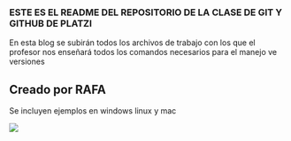 ### ESTE ES EL README DEL REPOSITORIO DE LA CLASE DE GIT Y GITHUB DE PLATZI

En esta blog se subirán todos los archivos de trabajo con los que el profesor nos enseñará todos los comandos necesarios para el manejo ve versiones

## Creado por RAFA
Se incluyen ejemplos en windows linux y mac

![](https://i.pinimg.com/originals/dc/1a/1a/dc1a1a4287f57e4a80ea5ecfd912ee96.png)

